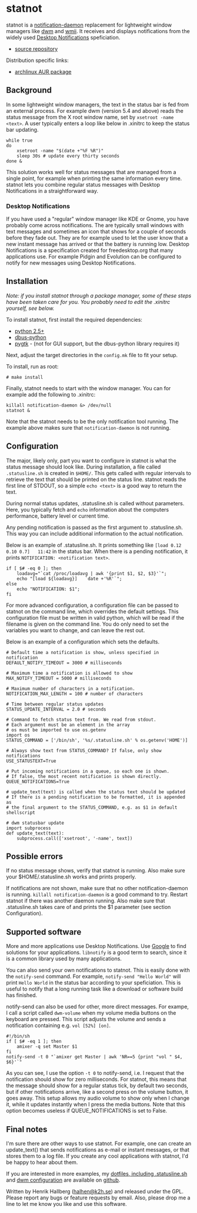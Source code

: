 # statnot
statnot is a [notification-daemon](http://www.galago-project.org/news/index.php) replacement for lightweight window managers like [dwm](http://dwm.suckless.org) and [wmii](http://wmii.suckless.org). It receives and displays notifications from the widely used [Desktop Notifications](http://www.galago-project.org/specs/notification/0.9/index.html) speficiation.

* [source repository](http://github.com/halhen/statnot/)

Distribution specific links:

* [archlinux AUR package](http://aur.archlinux.org/packages.php?ID=25528)

## Background
In some lightweight window managers, the text in the status bar is fed from an external process. For example dwm (version 5.4 and above) reads the status message from the X root window name, set by `xsetroot -name <text>`. A user typically enters a loop like below in .xinitrc to keep the status bar updating.

    while true
    do
        xsetroot -name "$(date +"%F %R")"
        sleep 30s # update every thirty seconds
    done &

This solution works well for status messages that are managed from a single point, for example when printing the same information every time. statnot lets you combine regular status messages with Desktop Notifications in a straightforward way. 

### Desktop Notifications
If you have used a "regular" window manager like KDE or Gnome, you have probably come across notifications. The are typically small windows with text messages and sometimes an icon that shows for a couple of seconds before they fade out. They are for example used to let the user know that a new instant message has arrived or that the battery is running low. Desktop Notifications is a specification created for freedesktop.org that many applications use. For example Pidgin and Evolution can be configured to notify for new messages using Desktop Notifications.

## Installation
*Note: if you install statnot through a package manager, some of these steps have been taken care for you. You probably need to edit the .xinitrc yourself, see below.*

To install statnot, first install the required dependencies:

* [python 2.5+](http://www.python.org)
* [dbus-python](http://dbus.freedesktop.org/releases/dbus-python/)
* [pygtk](http://www.pygtk.org/) - (not for GUI support, but the dbus-python library requires it)

Next, adjust the target directories in the `config.mk` file to fit your setup. 

To install, run as root:

    # make install

Finally, statnot needs to start with the window manager. You can for example add the following to .xinitrc:

    killall notification-daemon &> /dev/null
    statnot & 

Note that the statnot needs to be the only notification tool running. The example above makes sure that `notification-daemon` is not running.

## Configuration
The major, likely only, part you want to configure in statnot is what the status message should look like. During installation, a file called `.statusline.sh` is created in `$HOME/`. This gets called with regular intervals to retrieve the text that should be printed on the status line. statnot reads the first line of STDOUT, so a simple `echo <text>` is a good way to return the text.

During normal status updates, .statusline.sh is called without parameters. Here, you typically fetch and `echo` information about the computers performance, battery level or current time. 

Any pending notification is passed as the first argument to .statusline.sh. This way you can include additional information to the actual notification. 

Below is an example of .statusline.sh. It prints something like `[load 0.12 0.10 0.7]   11:42` in the status bar. When there is a pending notification, it prints `NOTIFICATION: <notification text>`.

    if [ $# -eq 0 ]; then
        loadavg="`cat /proc/loadavg | awk '{print $1, $2, $3}'`";
        echo "[load ${loadavg}]   `date +'%R'`";
    else
        echo "NOTIFICATION: $1";
    fi

For more advanced configuration, a configuration file can be passed to statnot on the command line, which overrides the default settings. This configuration file must be written in valid python, which will be read if the filename is given on the command line.  You do only need to set the variables you want to change, and can leave the rest out.

Below is an example of a configuration which sets the defaults.

    # Default time a notification is show, unless specified in notification
    DEFAULT_NOTIFY_TIMEOUT = 3000 # milliseconds
    
    # Maximum time a notification is allowed to show
    MAX_NOTIFY_TIMEOUT = 5000 # milliseconds
    
    # Maximum number of characters in a notification. 
    NOTIFICATION_MAX_LENGTH = 100 # number of characters
    
    # Time between regular status updates
    STATUS_UPDATE_INTERVAL = 2.0 # seconds
    
    # Command to fetch status text from. We read from stdout.
    # Each argument must be an element in the array
    # os must be imported to use os.getenv
    import os
    STATUS_COMMAND = ['/bin/sh', '%s/.statusline.sh' % os.getenv('HOME')] 
     
    # Always show text from STATUS_COMMAND? If false, only show notifications
    USE_STATUSTEXT=True
     
    # Put incoming notifications in a queue, so each one is shown.
    # If false, the most recent notification is shown directly.
    QUEUE_NOTIFICATIONS=True

    # update_text(text) is called when the status text should be updated
    # If there is a pending notification to be formatted, it is appended as
    # the final argument to the STATUS_COMMAND, e.g. as $1 in default shellscript
     
    # dwm statusbar update
    import subprocess
    def update_text(text):
        subprocess.call(['xsetroot', '-name', text])

## Possible errors
If no status message shows, verify that statnot is running. Also make sure your $HOME/.statusline.sh works and prints properly.

If notifications are not shown, make sure that no other notification-daemon is running. `killall notification-daemon` is a good command to try. Restart statnot if there was another daemon running. Also make sure that .statusline.sh takes care of and prints the $1 parameter (see section Configuration).

## Supported software
More and more applications use Desktop Notifications. Use [Google](http://www.google.com) to find solutions for your applications. `libnotify` is a good term to search, since it is a common library used by many applications.

You can also send your own notifications to statnot. This is easily done with the `notify-send` command. For example, `notify-send "Hello World"` will print `Hello World` in the status bar according to your speficiation. This is useful to notify that a long running task like a download or software build has finished.

notify-send can also be used for other, more direct messages. For exampe, I call a script called `dwm-volume` when my volume media buttons on the keyboard are pressed. This script adjusts the volume and sends a notification containing e.g. `vol [52%] [on]`. 

    #!/bin/sh
    if [ $# -eq 1 ]; then
        amixer -q set Master $1
    fi
    notify-send -t 0 "`amixer get Master | awk 'NR==5 {print "vol " $4, $6}'`"

As you can see, I use the option `-t 0` to notify-send, i.e. I request that the notification should show for zero milliseconds. For statnot, this means that the message should show for a regular status tick, by default two seconds, but if other notifications arrive, like a second press on the volume button, it goes away. This setup allows my audio volume to show only when I change it, while it updates instantly when I press the media buttons. Note that this option becomes useless if QUEUE_NOTIFICATIONS is set to False.

## Final notes
I'm sure there are other ways to use statnot. For example, one can create an update_text() that sends notifications as e-mail or instant messages, or that stores them to a log file. If you create any cool applications with statnot, I'd be happy to hear about them.

If you are interested in more examples, my [dotfiles, including .statusline.sh](http://github.com/halhen/dotfiles/tree/master) and [dwm configuration](http://github.com/halhen/dwm/tree/master) are available on [github](http://github.com/halhen).

Written by Henrik Hallberg (<halhen@k2h.se>) and released under the GPL. Please report any bugs or feature requests by email. Also, please drop me a line to let me know you like and use this software.
